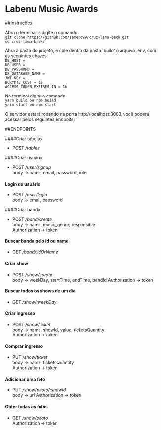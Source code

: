 # Labenu Music Awards

##Instruções

Abra o terminar e digite o comando: <br>
`git clone https://github.com/samenc99/cruz-lama-back.git` <br>
`cd cruz-lama-back/` <br>

Abra a pasta do projeto, e cole dentro da pasta 'build' o arquivo .env, com as seguintes
chaves: <br>
`DB_HOST =` <br>
`DB_USER =` <br>
`DB_PASSWORD =` <br>
`DB_DATABASE_NAME =` <br>
`JWT_KEY =` <br>
`BCRYPTJ_COST = 12` <br>
`ACCESS_TOKEN_EXPIRES_IN = 1h` <br>

No terminal digite o comando:<br>
`yarn build ou npm build` <br>
`yarn start ou npm start`<br>

O servidor estará rodando na porta http://localhost:3003, você poderá acessar pelos seguintes endpoits:

##ENDPOINTS

####Criar tabelas
* POST */tables*

####Criar usuário
*  POST */user/signup* <br>
body -> name, email, password, role

#### Login do usuário
* POST */user/login* <br>
  body -> email, password

####Criar banda
* POST */band/create* <br>
  body -> name, music_genre, responsible <br>
  Authorization -> token

#### Buscar banda pelo id ou name
* GET */band/:idOrName*

#### Criar show
* POST */show/create* <br>
  body -> weekDay, startTime, endTime, bandId
  Authorization -> token

#### Buscar todos os shows de um dia
* GET */show/:weekDay*

#### Criar ingresso
* POST */show/ticket* <br>
	body -> name, showId, value, ticketsQuantity <br>
  Authorization -> token

#### Comprar ingresso
* PUT */show/ticket* <br>
	body -> name, ticketsQuantity <br>
  Authorization -> token

#### Adicionar uma foto
* PUT */show/photo/:showId* <br>
	body -> url
  Authorization -> token

#### Obter todas as fotos
* GET */show/photo* <br>
  Authorization -> token
